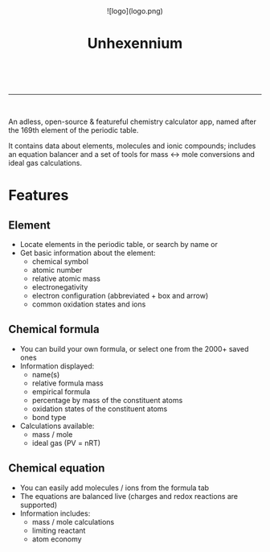 <center>
![logo](logo.png)
<br>
<h1>Unhexennium</h1>
</center>

<br><br><br>

<!-- TODO: Add a screenshots/ folder and fill it -->

---

<br>

An adless, open-source & featureful chemistry calculator app, named after the 169th element of the periodic table. 

It contains data about elements, molecules and ionic compounds; includes an equation balancer and a set of tools for mass <-> mole conversions and ideal gas calculations.

# Features

## Element

- Locate elements in the periodic table, or search by name or 
- Get basic information about the element:
  - chemical symbol
  - atomic number
  - relative atomic mass
  - electronegativity
  - electron configuration (abbreviated + box and arrow)
  - common oxidation states and ions

## Chemical formula

- You can build your own formula, or select one from the 2000+ saved ones
- Information displayed:
  - name(s)
  - relative formula mass
  - empirical formula
  - percentage by mass of the constituent atoms
  - oxidation states of the constituent atoms
  - bond type
- Calculations available:
  - mass / mole
  - ideal gas  (PV = nRT)

## Chemical equation

- You can easily add molecules / ions from the formula tab
- The equations are balanced live (charges and redox reactions are supported)
- Information includes:
  - mass / mole calculations
  - limiting reactant
  - atom economy
